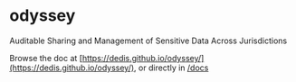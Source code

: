 # odyssey

Auditable Sharing and Management of Sensitive Data Across Jurisdictions

Browse the doc at
[https://dedis.github.io/odyssey/](https://dedis.github.io/odyssey/), or
directly in [/docs](/docs)